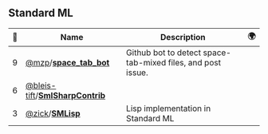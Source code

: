 ## Standard ML 

|:star2: | Name | Description | 🌍|
|---|---|---|---|
|9|[@mzp](https://github.com/mzp)/[**space_tab_bot**](https://github.com/mzp/space_tab_bot)|Github bot to detect space-tab-mixed files, and post issue.||
|6|[@bleis-tift](https://github.com/bleis-tift)/[**SmlSharpContrib**](https://github.com/bleis-tift/SmlSharpContrib)|||
|3|[@zick](https://github.com/zick)/[**SMLisp**](https://github.com/zick/SMLisp)|Lisp implementation in Standard ML||

